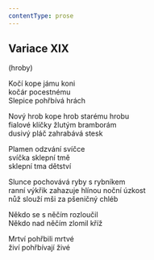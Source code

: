 ```yaml
---
contentType: prose
---
```


## Variace XIX  
(hroby)

Kočí kope jámu koni  
kočár pocestnému  
Slepice pohřbívá hrách

Nový hrob kope hrob starému hrobu  
fialové klíčky žlutým bramborám  
dusivý pláč zahrabává stesk

Plamen odzvání svíčce  
svíčka sklepní tmě  
sklepní tma dětství

Slunce pochovává ryby s rybníkem  
ranní výkřik zahazuje hlínou noční úzkost  
nůž slouží mši za pšeničný chléb

Někdo se s něčím rozloučil  
Někdo nad něčím zlomil kříž

Mrtví pohřbili mrtvé  
živí pohřbívají živé
